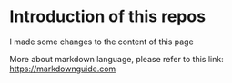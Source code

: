 # Introduction of this repos

I made some changes to the content of this page

More about markdown language, please refer to this link: https://markdownguide.com
